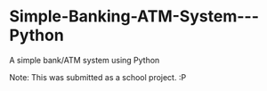 # Simple-Banking-ATM-System---Python
A simple bank/ATM system using Python


Note: This was submitted as a school project. :P
